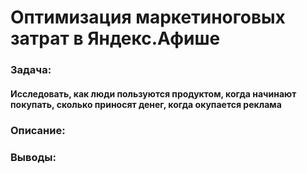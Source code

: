 # Оптимизация маркетиноговых затрат в Яндекс.Афише
### Задача: 
#### Исследовать, как люди пользуются продуктом, когда начинают покупать, сколько приносят денег, когда окупается реклама
### Описание:
### Выводы:
